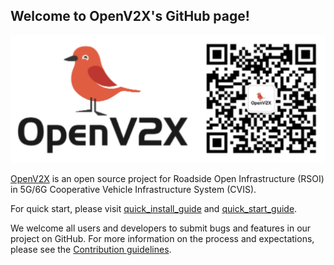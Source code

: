 ## Welcome to OpenV2X's GitHub page!

![](/profile/images/openv2x.svg)

[OpenV2X](https://openv2x.org) is an open source project for Roadside Open Infrastructure (RSOI) in 5G/6G Cooperative Vehicle Infrastructure System (CVIS).

For quick start, please visit [quick_install_guide](https://github.com/open-v2x/docs/blob/master/src/v2x-1.0.126-quick-install.md) and [quick_start_guide](https://github.com/open-v2x/docs/blob/master/src/v2x-1.0.126-quick-start.md).

We welcome all users and developers to submit bugs and features in our project on GitHub. For more information on the process and expectations, please see the [Contribution guidelines](https://github.com/open-v2x/docs/blob/master/src/v2x_contribution.md).
